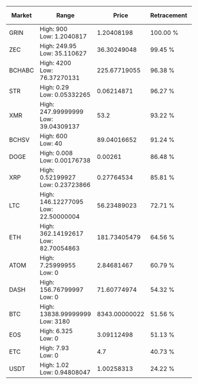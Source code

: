| Market | Range | Price| Retracement | Doubles to 50% |
| --- | --- | --- | --- | --- |
| GRIN | High: 900<br />Low: 1.2040817 | 1.20408198 | 100.00 % | 374.23 |
| ZEC | High: 249.95<br />Low: 35.110627 | 36.30249048 | 99.45 % | 3.93 |
| BCHABC | High: 4200<br />Low: 76.37270131 | 225.67719055 | 96.38 % | 9.47 |
| STR | High: 0.29<br />Low: 0.05332265 | 0.06214871 | 96.27 % | 2.76 |
| XMR | High: 247.99999999<br />Low: 39.04309137 | 53.2 | 93.22 % | 2.70 |
| BCHSV | High: 600<br />Low: 40 | 89.04016652 | 91.24 % | 3.59 |
| DOGE | High: 0.008<br />Low: 0.00176738 | 0.00261 | 86.48 % | 1.87 |
| XRP | High: 0.52199927<br />Low: 0.23723866 | 0.27764534 | 85.81 % | 1.37 |
| LTC | High: 146.12277095<br />Low: 22.50000004 | 56.23489023 | 72.71 % | 1.50 |
| ETH | High: 362.14192617<br />Low: 82.70054863 | 181.73405479 | 64.56 % | 1.22 |
| ATOM | High: 7.25999955<br />Low: 0 | 2.84681467 | 60.79 % | 1.28 |
| DASH | High: 156.76799997<br />Low: 0 | 71.60774974 | 54.32 % | 1.09 |
| BTC | High: 13838.99999999<br />Low: 3180 | 8343.00000022 | 51.56 % | 1.02 |
| EOS | High: 6.325<br />Low: 0 | 3.09112498 | 51.13 % | 1.02 |
| ETC | High: 7.93<br />Low: 0 | 4.7 | 40.73 % | 0.00 |
| USDT | High: 1.02<br />Low: 0.94808047 | 1.00258313 | 24.22 % | 0.00 |

